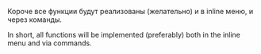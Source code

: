 Короче все функции будут реализованы (желательно) и в inline меню, и через команды.

In short, all functions will be implemented (preferably) both in the inline menu and via commands.